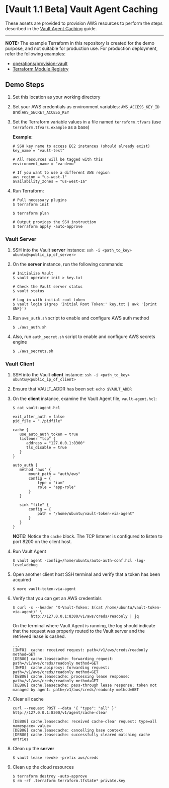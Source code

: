 # [Vault 1.1 Beta] Vault Agent Caching

These assets are provided to provision AWS resources to perform the steps described in the [Vault Agent Caching](https://learn.hashicorp.com/vault/) guide.

---

**NOTE:** The example Terraform in this repository is created for the demo purpose, and not suitable for production use. For production deployment, refer the following examples:

- [operations/provision-vault](https://github.com/hashicorp/vault-guides/tree/master/operations/provision-vault)
- [Terraform Module Registry](https://registry.terraform.io/modules/hashicorp/vault)


## Demo Steps

1. Set this location as your working directory

1. Set your AWS credentials as environment variables: `AWS_ACCESS_KEY_ID` and `AWS_SECRET_ACCESS_KEY`

1. Set the Terraform variable values in a file named `terraform.tfvars` (use `terraform.tfvars.example` as a base)

    **Example:**
    
    ```shell
    # SSH key name to access EC2 instances (should already exist)
    key_name = "vault-test"

    # All resources will be tagged with this
    environment_name = "va-demo"

    # If you want to use a different AWS region
    aws_region = "us-west-1"
    availability_zones = "us-west-1a"
    ```

1. Run Terraform:

    ```shell
    # Pull necessary plugins
    $ terraform init

    $ terraform plan

    # Output provides the SSH instruction
    $ terraform apply -auto-approve
    ```

### Vault Server

1. SSH into the Vault **server** instance: `ssh -i <path_to_key> ubuntu@<public_ip_of_server>`

1. On the **server** instance, run the following commands:

    ```shell
    # Initialize Vault
    $ vault operator init > key.txt

    # Check the Vault server status
    $ vault status

    # Log in with initial root token
    $ vault login $(grep 'Initial Root Token:' key.txt | awk '{print $NF}')    
    ```

1. Run `aws_auth.sh` script to enable and configure AWS auth method

    ```plaintext
    $ ./aws_auth.sh
    ```

1. Also, run `auth_secret.sh` script to enable and configure AWS secrets engine

    ```plaintext
    $ ./aws_secrets.sh
    ```

### Vault Client

1. SSH into the Vault **client** instance: `ssh -i <path_to_key> ubuntu@<public_ip_of_client>`

1. Ensure that VAULT_ADDR has been set: `echo $VAULT_ADDR`

1. On the **client** instance, examine the Vault Agent file, `vault-agent.hcl`:

    ```shell
    $ cat vault-agent.hcl

    exit_after_auth = false
    pid_file = "./pidfile"

    cache {
       use_auto_auth_token = true
       listener "tcp" {
          address = "127.0.0.1:8300"
          tls_disable = true
       }
    }

    auto_auth {
       method "aws" {
           mount_path = "auth/aws"
           config = {
               type = "iam"
               role = "app-role"
           }
       }

       sink "file" {
           config = {
               path = "/home/ubuntu/vault-token-via-agent"
           }
       }
    }
    ```

    **NOTE:** Notice the `cache` block. The TCP listener is configured to listen to port 8200 on the client host.

1. Run Vault Agent

    ```plaintext
    $ vault agent -config=/home/ubuntu/auto-auth-conf.hcl -log-level=debug
    ```

1. Open another client host SSH terminal and verify that a token has been acquired

    ```plaintext
    $ more vault-token-via-agent
    ```

1. Verify that you can get an AWS credentials

    ```plaintext
    $ curl -s --header "X-Vault-Token: $(cat /home/ubuntu/vault-token-via-agent)" \
            http://127.0.0.1:8300/v1/aws/creds/readonly | jq
    ```

    On the terminal where Vault Agent is running, the log should indicate that the request was properly routed to the Vault server and the retrieved lease is cashed.

    ```plaintext
    ...
    [INFO]  cache: received request: path=/v1/aws/creds/readonly method=GET
    [DEBUG] cache.leasecache: forwarding request: path=/v1/aws/creds/readonly method=GET
    [INFO]  cache.apiproxy: forwarding request: path=/v1/aws/creds/readonly method=GET
    [DEBUG] cache.leasecache: processing lease response: path=/v1/aws/creds/readonly method=GET
    [DEBUG] cache.leasecache: pass-through lease response; token not managed by agent: path=/v1/aws/creds/readonly method=GET
    ```

1. Clear all cache

    ```plaintext
    curl --request POST --data '{ "type": "all" }' http://127.0.0.1:8300/v1/agent/cache-clear
    ```

    ```plaintext
    [DEBUG] cache.leasecache: received cache-clear request: type=all namespace= value=
    [DEBUG] cache.leasecache: cancelling base context
    [DEBUG] cache.leasecache: successfully cleared matching cache entries
    ```

1. Clean up the **server**

    ```plaintext
    $ vault lease revoke -prefix aws/creds
    ```

1. Clean up the cloud resources

    ```plaintext
    $ terraform destroy -auto-approve
    $ rm -rf .terraform terraform.tfstate* private.key
    ```
